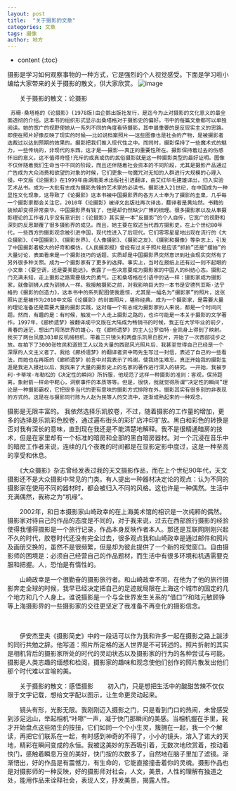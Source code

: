 ```yaml
---
layout: post
title:  "关于摄影的文章"
categories: 文章
tags: 摄像 
author: 地方
---
```


* content
{:toc}

摄影是学习如何观察事物的一种方式，它是强烈的个人视觉感受。下面是学习啦小编给大家带来的关于摄影的散文，供大家欣赏。
![image](https://github.com/lanhua123/lanhua123.github.io/raw/master/1.jpg)


　　关于摄影的散文：论摄影
　　
  
  
  
  
  
  
  
  
     苏珊·桑塔格的《论摄影》(1978版)由企鹅出版社发行，是迄今为止对摄影的文化意义的最全面透彻的介绍。这本书的组织形式显示出桑塔格对于摄影史的偏好。书中的每篇文章都可以单独阅读。她的宽广的视野使她从一系列不同的角度看待摄影，其中最重要的是反现实主义的思路。即使在照片好像反映了现实的时候——比如说档案照片——这些图像也是社会的产物，是被摄影者选裁过以达到预期的效果的。摄影把我们推入现代性之中。而同时，摄影保持了一些魔术式的魅力，一些传统的，非现代的东西。这才是——摄影——真正的重要性所在。摄影保持着过去的伤感怀旧的意义。这不值得奇怪!充斥的或真或伪的民俗摄影就是这一种摄影类型的最好证明。图像不仅伴随着我们生命当中不同的阶段，而且还伴随着社会资本的不同阶段，尤其是摄影产品通过广告成为大众消费和欲望的对象的时候，它们更象一句魔咒对无知的人群进行大规模的心理入侵。中文版《论摄影》在1999年由湖南美术出版社引进翻译，由艾红华毛建雄译出，归入实验艺术丛书。成为一大批有志成为摄影先锋的艺术家的必读书。摄影进入21世纪，在中国成为一种显性文化现象，这导致了《论摄影》这本书被中国摄影界的各方人士奉为了摄影的圭臬，几乎每一个摄影家都会关注它。2010年《论摄影》被译文出版社再次译出，翻译者是黄灿然。书籍的装帧却变得异常豪华。中国摄影界有钱了，但是却仍然缺少广博的梳理。很多摄影家以及从事摄影理论的工作者几乎没有意识到：《论摄影》其实是一本“反摄影”的个人自传，它宽广的视野和深刻的反思颠覆了很多摄影界的成见。而且，她主要在叙述当代西方摄影史。在上个世纪80年代，一些西方的摄影观念被引进中国，现代性进入了后现代。它们零零星星地出现在流行的《大众摄影》、《中国摄影》、《摄影世界》、《人像摄影》、《摄影之友》、《摄影和摄像》等杂志上，引发了中国摄影者极大的好奇和模仿。《人民摄影报》曾经有过关于照片是应该“抓拍”还是“摆拍”的大量讨论，表面看来是一个摄影技巧的话题，实质却是中国摄影界突然意识到社会现实突然有了另外很多种关照。成为一个摄影家有了更多的选择。事实上，当时在报纸上还有过一则不起眼的小文章：《要空调，还是要美能达》，表露了一些决意要成为摄影家的中国人的纠结心态。摄影之门充满未知，走上摄影之路需要极大的勇气。正和桑塔格在引语中的话一样：摄影家成为摄影家，就像驯狮人成为驯狮人一样。我接触摄影之前，对我影响巨大的一本书是安德列亚斯·法宁格的《摄影的创造力》，这本书中的系列配图使我震惊，尤其是一幅名为“摄影家”的照片，这张照片正是被作为2010中文版《论摄影》的封面照片，堪称经典。成为一个摄影家，是需要大量的理论准备还是需要大量的摄影实践，这对每一个有志成为摄影家的人来说，都是一个时间问题。然而，有趣的是：有时候，触发一个人走上摄影之路的，也许可能是一本关于摄影的文学著作。1997年，《廊桥遗梦》被翻译成中文版在大陆成为畅销书的时候，我正在大学毕业的前夕，青春的迷茫，想出门闯荡世界的雄心，在《廊桥遗梦》的主人公罗伯特·金凯身上得到了映射。我买了两台凤凰303单反机械相机，带着三只镜头和两盘乐凯黑白胶片，开始了一次西部徒步之旅。在拍下了3000张牧民和道班工人以及大量的西部风光照片后，我甚至觉得自己已经是一个深厚的人文主义者了。我给《廊桥遗梦》的翻译者资中筠先生写过一封信，表述了自己的一些看法，而她也在再版的《廊桥遗梦》前言中对我表示了鸣谢，使我终生难忘。真正开始我的摄影生涯是我进入报社以后，我找来了大量的摄影史上的名家的著作进行深入的研究。一开始，我被亨利·卡蒂埃·布勒松的《决定性的瞬间》所折服，他规范了这样一种摄影的准则：客观，保持距离，象射箭一样命中靶心，洞察事件的本质等等。但是，很快，我就觉得所谓“决定性的瞬间”理论是一种摄影霸权，它把很多当代的更有意味的摄影方式排除在外，摄影其实有很多别的非表现的方式的。这是在与摄影同行陈为人赵为民等人的交流中，逐渐成熟起来的一种观念。
摄影是无限丰富的。
我依然选择乐凯胶卷，不过，随着摄影的工作量的增加，更多的选择是乐凯彩色胶卷，通过遍布街头的彩扩店冲印扩放。黑白和彩色的转换是否对我有深长的意味，直到现在我还是不能清楚地解释。我不是很精通暗房的技术，但是在家里却有一个标准的暗房和全部的黑白暗房器材。对一个沉浸在音乐中的暗房工作者来说，连续的几个夜晚的时间都是在显影定影中度过，这是一种至高的享受和休息。

　　《大众摄影》杂志曾经发表过我的天文摄影作品，而在上个世纪90年代，天文摄影还不是大众摄影中常见的门类。有人提出一种器材决定论的观点：认为不同的摄影家在使用不同的器材时，都会被归入不同的风格。这也许是一种偶然。生活中充满偶然，我称之为“机缘”。

　　2002年，和日本摄影家山崎政幸的在上海美术馆的相识是一次纯粹的偶然。摄影家对待自己的作品的态度是不同的，对于我来说，过去在西部旅行摄影的经验使得我懂得摄影是一个旅行记录，作品本身反映作者本人。那还是互联网刚刚兴起不久的时代，胶卷时代还没有完全过去，很多观点我和山崎政幸是通过邮件和照片及画册交换的，虽然不是很频繁，但是却为彼此提供了一个新的视觉窗口。自由摄影师的困境是：必须自己经营自己的作品题材，而生活中有很多环境和机遇需要克服和把握。人，恐怕是有惰性的。

　　山崎政幸是一个很勤奋的摄影旅行者。和山崎政幸不同，在他为了他的旅行摄影奔走全球的时候，我早已经决定把自己的足迹就局限在上海这个城市的固定的几个地方和几个人身上。谁说摄影是一个与全世界发生关系的“借口”?和陆元敏顾铮等上海摄影界的一些摄影家的交往更坚定了我准备不再变化的摄影信念。

　　

　　伊安杰里夫《摄影简史》中的一段话可以作为我和许多一起在摄影之路上跋涉的同行共勉之辞。他写道：照片所定格的迷人世界是不可转述的。照片折射的其实是相机背后的摄影家所处的时代的灵动状态以及摄影家的行为的各种尝试与可能。摄影是人类志趣的缅想和检阅，摄影家的趣味和观念使他们创作的照片散发出他们那个时代难以言喻的美。

　　关于摄影的散文：感悟摄影
　　初入门，只是想把生活中的酸甜苦辣不仅仅限于文字记载，想给文字配以图示，让生命更灵动起来。

　　镜头有形，光影无限。我刚刚迈入摄影之门，只是看到门口的热闹，未曾感受到涉足远山，举起相机“咔嚓”一声，凝于快门那瞬间的美感。当相机握在手里，我才开始盘点这些陌生的按扭，它们如同一个个小生灵，簇拥在一起，我一个个解读，再把它们联系在一起，有时感到神奇的不得了，小小的镜头，溶入了诺大的天地，精彩在瞬间变成的永恒。我被这美妙的东西吸引着，无数次地欣赏着，按动着快门，感触着瞬息万变的美好，快门按的次数多了，自然地在脑子里加了滤镜。渐渐悟出，好的作品是有震憾力，有生命的，它能直接撞击着你的灵魂。摄影作品也是对摄影师的一种反映，好的摄影师对社会，人文，美景，人性的理解有独道之处，能用作品来诠释社会，表现人文，抒发美景，揭露人性。

　　
　　
